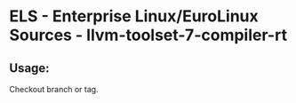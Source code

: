 # ELS - Enterprise Linux/EuroLinux Sources - llvm-toolset-7-compiler-rt
 
## Usage:
  Checkout branch or tag.

